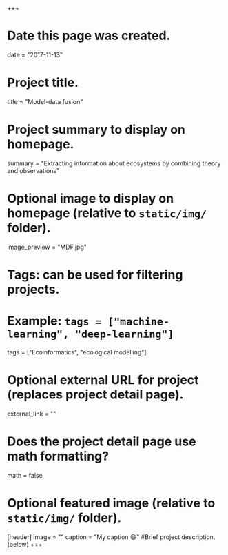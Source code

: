 +++
# Date this page was created.
date = "2017-11-13"

# Project title.
title = "Model-data fusion"

# Project summary to display on homepage.
summary = "Extracting information about ecosystems by combining theory and observations"

# Optional image to display on homepage (relative to `static/img/` folder).
image_preview = "MDF.jpg"

# Tags: can be used for filtering projects.
# Example: `tags = ["machine-learning", "deep-learning"]`
tags = ["Ecoinformatics", "ecological modelling"]

# Optional external URL for project (replaces project detail page).
external_link = ""

# Does the project detail page use math formatting?
math = false

# Optional featured image (relative to `static/img/` folder).
[header]
image = ""
caption = "My caption :smile:"
#Brief project description.(below)
+++

